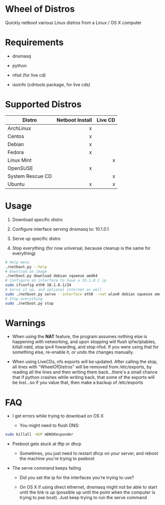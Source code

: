 # Wheel of Distros

Quickly netboot various Linux distros from a Linux / OS X computer

# Requirements

* dnsmasq

* python

* nfsd (for live cd)

* isoinfo (cdrtools package, for live cds)

# Supported Distros

| Distro           | Netboot Install | Live CD |
| ---------------- | --------------: | ------: |
| ArchLinux        |               x |         |
| Centos           |               x |         |
| Debian           |               x |         |
| Fedora           |               x |         |
| Linux Mint       |                 |       x |
| OpenSUSE         |               x |         |
| System Rescue CD |                 |       x |
| Ubuntu           |               x |       x |

# Usage

1. Download specific distro

2. Configure interface serving dnsmasq to: 10.1.0.1

3. Serve up specific distro

4. Stop everything (for now universal, because cleanup is the same for everything)


```bash
# Help menu
./netboot.py --help
# Download an image
./netboot.py download debian squeeze amd64
# Configure an interface to have a 10.1.0.1 ip
sudo ifconfig eth0 10.1.0.1/24
# Serve it up, and optional internet as well
sudo ./netboot.py serve --interface eth0 --nat wlan0 debian squeeze amd64
# Stop everything
sudo ./netboot.py stop
```

# Warnings

* When using the **NAT** feature, the program assumes nothing else is happening with networking, and upon stopping will flush ipfw/iptables, killall natd, stop ipv4 fowarding, and stop nfsd. If you were using that for something else, re-enable it, or undo the changes manually.

* When using LiveCDs, nfs exports will be updated. After calling the stop, all lines with "WheelOfDistros" will be removed from /etc/exports, by reading all the lines and then writing them back...there's a small chance that if python crashes while writing back, that some of the exports will be lost...so if you value that, then make a backup of /etc/exports

# FAQ

* I get errors while trying to download on OS X

	- You might need to flush DNS:

```bash
sudo killall -HUP mDNSResponder
```

* Pxeboot gets stuck at tftp or dhcp

	- Sometimes, you just need to restart dhcp on your server, and reboot the machine you're trying to pxeboot

* The serve command keeps failing

	- Did you set the ip for the interfaces you're trying to use?

	- On OS X if using direct ethernet, dnsmasq might not be able to start until the link is up (possible up until the point when the computer is trying to pxe boot). Just keep trying to run the serve command
